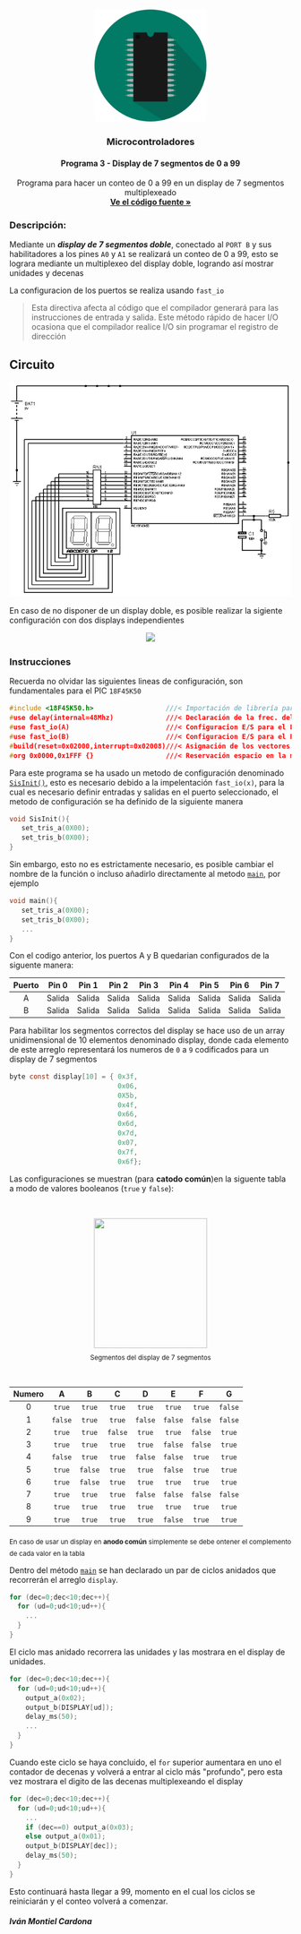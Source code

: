 <!-- PROJECT LOGO -->
<br />
<p align="center">
  <a href="https://github.com/begeistert/microcontrollers-ccs-c-compiler/tree/main/fast_io#microcontroladores">
    <img src="https://github.com/begeistert/microcontrollers-ccs-c-compiler/blob/main/circuits/pic.png" alt="Logo" width="200" height="200">
  </a>

  <h3 align="center">Microcontroladores</h3>
  <h4 align="center">Programa 3 - Display de 7 segmentos de 0 a 99</h4>
  <p align="center">
    Programa para hacer un conteo de 0 a 99 en un display de 7 segmentos multiplexeado
    <br />
    <a href="https://github.com/begeistert/microcontrollers-ccs-c-compiler/blob/main/display_7_seg_0-99/display_0-99.c"><strong>Ve el código fuente »</strong></a>
    <br />
  </p>
  </p>

### Descripción:

Mediante un _**display de 7 segmentos doble**_, conectado al `PORT B` y sus
habilitadores a los pines `A0` y `A1` se realizará un conteo de 0 a 99, esto se
lograra mediante un multiplexeo del display doble, logrando así mostrar unidades
y decenas

La configuracion de los puertos se realiza usando `fast_io`

> Esta directiva afecta al código que el compilador generará para las
> instrucciones de entrada y salida. Este método rápido de hacer I/O ocasiona
> que el compilador realice I/O sin programar el registro de dirección

## Circuito

<p align="center">
  <img src="https://github.com/begeistert/microcontrollers-ccs-c-compiler/blob/main/circuits/display_0-99.jpg?raw=true">
</p>

En caso de no disponer de un display doble, es posible realizar la sigiente
configuración con dos displays independientes

<p align="center">
  <img src="http://www.redusers.com/noticias/wp-content/uploads/2016/01/Display_PinOut.jpg">
</p>

### Instrucciones

Recuerda no olvidar las siguientes lineas de configuración, son fundamentales
para el PIC `18F45K50`

```c
#include <18F45K50.h>                  ///< Importación de librería para el PIC
#use delay(internal=48Mhz)             ///< Declaración de la frec. del Oscilador
#use fast_io(A)                        ///< Configuracion E/S para el PORT A
#use fast_io(B)                        ///< Configuracion E/S para el PORT B
#build(reset=0x02000,interrupt=0x02008)///< Asignación de los vectores de reset e interrupción
#org 0x0000,0x1FFF {}                  ///< Reservación espacio en la memoría
```

Para este programa se ha usado un metodo de configuración denominado
[`SisInit()`](https://github.com/begeistert/microcontrollers-ccs-c-compiler/blob/e05545064d016ff100d04a41fce35f53ccc1ec49/display_7_seg_0-99/display_0-99.c#L33),
esto es necesario debido a la impelentación `fast_io(x)`, para la cual es
necesario definir entradas y salidas en el puerto seleccionado, el metodo de
configuración se ha definido de la siguiente manera

```c
void SisInit(){
   set_tris_a(0X00);
   set_tris_b(0X00);
}
```

Sin embargo, esto no es estrictamente necesario, es posible cambiar el nombre de
la función o incluso añadirlo directamente al metodo
[`main`](https://github.com/begeistert/microcontrollers-ccs-c-compiler/blob/e05545064d016ff100d04a41fce35f53ccc1ec49/display_7_seg_0-99/display_0-99.c#L39),
por ejemplo

```c
void main(){
   set_tris_a(0X00);
   set_tris_b(0X00);
   ...
}
```

Con el codigo anterior, los puertos A y B quedarian configurados de la siguente
manera:

| Puerto | Pin 0  | Pin 1  | Pin 2  | Pin 3  | Pin 4  | Pin 5  | Pin 6  | Pin 7  |
| :----: | :----: | :----: | :----: | :----: | :----: | :----: | :----: | :----: |
|   A    | Salida | Salida | Salida | Salida | Salida | Salida | Salida | Salida |
|   B    | Salida | Salida | Salida | Salida | Salida | Salida | Salida | Salida |

Para habilitar los segmentos correctos del display se hace uso de un array
unidimensional de 10 elementos denominado display, donde cada elemento de este
arreglo representará los numeros de `0` a `9` codificados para un display de 7
segmentos

```c
byte const display[10] = { 0x3f,
                           0x06,
                           0X5b,
                           0x4f,
                           0x66,
                           0x6d,
                           0x7d,
                           0x07,
                           0x7f,
                           0x6f};

```

Las configuraciones se muestran (para **catodo común**)en la siguente tabla a
modo de valores booleanos (`true` y `false`):

<br/>
<p align="center">
  <img src="http://www.redusers.com/noticias/wp-content/uploads/2016/01/Display_Letras.jpg" width="201.6" height="232">
  <br/>
  <sub><stroke>Segmentos del display de 7 segmentos</stroke></sub>
</p>
<br/>

| Numero |    A    |    B    |    C    |    D    |    E    |    F    |    G    |
| :----: | :-----: | :-----: | :-----: | :-----: | :-----: | :-----: | :-----: |
|   0    | `true`  | `true`  | `true`  | `true`  | `true`  | `true`  | `false` |
|   1    | `false` | `true`  | `true`  | `false` | `false` | `false` | `false` |
|   2    | `true`  | `true`  | `false` | `true`  | `true`  | `false` | `true`  |
|   3    | `true`  | `true`  | `true`  | `true`  | `false` | `false` | `true`  |
|   4    | `false` | `true`  | `true`  | `false` | `false` | `true`  | `true`  |
|   5    | `true`  | `false` | `true`  | `true`  | `false` | `true`  | `true`  |
|   6    | `true`  | `false` | `true`  | `true`  | `true`  | `true`  | `true`  |
|   7    | `true`  | `true`  | `true`  | `false` | `false` | `false` | `false` |
|   8    | `true`  | `true`  | `true`  | `true`  | `true`  | `true`  | `true`  |
|   9    | `true`  | `true`  | `true`  | `true`  | `false` | `true`  | `true`  |

<sub>En caso de usar un display en **anodo común** simplemente se debe ontener
el complemento de cada valor en la tabla</sub>

Dentro del método
[`main`](https://github.com/begeistert/microcontrollers-ccs-c-compiler/blob/e05545064d016ff100d04a41fce35f53ccc1ec49/display_7_seg_0-99/display_0-99.c#L39)
se han declarado un par de ciclos anidados que recorrerán el arreglo `display`.

```c
for (dec=0;dec<10;dec++){
  for (ud=0;ud<10;ud++){
    ...
  }
}
```

El ciclo mas anidado recorrera las unidades y las mostrara en el display de
unidades.

```c
for (dec=0;dec<10;dec++){
  for (ud=0;ud<10;ud++){
    output_a(0x02);
    output_b(DISPLAY[ud]);
    delay_ms(50);
    ...
  }
}
```

Cuando este ciclo se haya concluido, el `for` superior aumentara en uno el
contador de decenas y volverá a entrar al ciclo más "profundo", pero esta vez
mostrara el digito de las decenas multiplexeando el display

```c
for (dec=0;dec<10;dec++){
  for (ud=0;ud<10;ud++){
    ...
    if (dec==0) output_a(0x03);
    else output_a(0x01);
    output_b(DISPLAY[dec]);
    delay_ms(50);
  }
}
```

Esto continuará hasta llegar a 99, momento en el cual los ciclos se reiniciarán
y el conteo volverá a comenzar.

##### Iván Montiel Cardona
